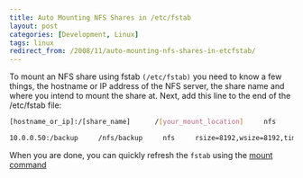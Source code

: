 ```yaml
---
title: Auto Mounting NFS Shares in /etc/fstab
layout: post
categories: [Development, Linux]
tags: linux
redirect_from: /2008/11/auto-mounting-nfs-shares-in-etcfstab/
---
```


To mount an NFS share using fstab `(/etc/fstab)` you need to know a few things, the hostname or IP address of the NFS server, the share name and where you intend to mount the share at.  Next, add this line to the end of the /etc/fstab file:

```bash
[hostname_or_ip]:/[share_name]      /[your_mount_location]     nfs     rsize=8192,wsize=8192,timeo=14,intr
```

```bash
10.0.0.50:/backup     /nfs/backup     nfs     rsize=8192,wsize=8192,timeo=14,intr
```

When you are done, you can quickly refresh the `fstab` using the <a href="http://chrisschuld.com/2007/08/reload-fstab-etcfstab/">mount command</a>